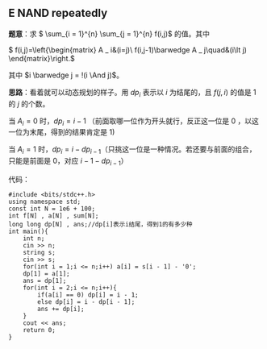 ## E NAND repeatedly

**题意**：求 $ \sum_{i = 1}^{n} \sum_{j = 1}^{n}  f(i,j)$ 的值。其中

$ f(i,j)=\left\{\begin{matrix} A _ i&(i=j)\\ f(i,j-1)\barwedge A _ j\quad&(i\lt j) \end{matrix}\right.$

其中 $i \barwedge j = !(i \And j)$。

**思路**：看着就可以动态规划的样子。用 $dp_i$ 表示以 $i$ 为结尾的，且 $f(j,i)$ 的值是 $1$ 的 $j$ 的个数。

当 $A_i = 0$ 时，$dp_i = i - 1$ 
（前面取哪一位作为开头就行，反正这一位是 $0$ ，以这一位为末尾，得到的结果肯定是 $1$)	

当 $A_i = 1$ 时，$dp_i = i - dp_{i - 1}$（只挑这一位是一种情况。若还要与前面的组合，只能是前面是 $0$，对应 $i - 1 - dp_{i - 1}$）

代码：
```
#include <bits/stdc++.h>
using namespace std;
const int N = 1e6 + 100;
int f[N] , a[N] , sum[N];
long long dp[N] , ans;//dp[i]表示i结尾，得到1的有多少种	 
int main(){
	int n;
	cin >> n;
	string s;
	cin >> s;
	for(int i = 1;i <= n;i++) a[i] = s[i - 1] - '0';
	dp[1] = a[1];
	ans = dp[1];	
	for(int i = 2;i <= n;i++){
		if(a[i] == 0) dp[i] = i - 1;
		else dp[i] = i - dp[i - 1];		
		ans += dp[i];  	
	}
	cout << ans; 
	return 0;
} 
```
